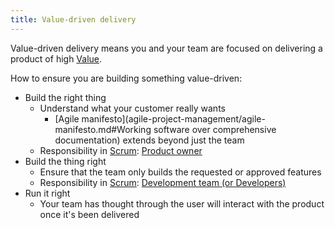 ```yaml
---
title: Value-driven delivery
---
```

Value-driven delivery means you and your team are focused on delivering a product of high [Value](agile-project-management/applying-agile/value.md).

How to ensure you are building something value-driven:
- Build the right thing
	- Understand what your customer really wants
		- [Agile manifesto](agile-project-management/agile-manifesto.md#Working software over comprehensive documentation) extends beyond just the team
	- Responsibility in [Scrum](agile-project-management/scrum/scrum.md): [Product owner](agile-project-management/scrum/product-owner.md) 
- Build the thing right
	- Ensure that the team only builds the requested or approved features
	- Responsibility in [Scrum](agile-project-management/scrum/scrum.md): [Development team (or Developers)](agile-project-management/scrum/development-team-or-developers.md)
- Run it right
	- Your team has thought through the user will interact with the product once it's been delivered
